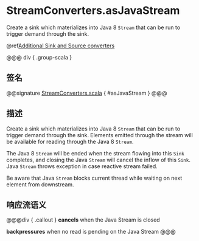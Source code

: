 # StreamConverters.asJavaStream

Create a sink which materializes into Java 8 `Stream` that can be run to trigger demand through the sink.

@ref[Additional Sink and Source converters](../index.md#additional-sink-and-source-converters)

@@@ div { .group-scala }
## 签名

@@signature [StreamConverters.scala](/akka-stream/src/main/scala/akka/stream/scaladsl/StreamConverters.scala) { #asJavaStream }
@@@

## 描述

Create a sink which materializes into Java 8 `Stream` that can be run to trigger demand through the sink.
Elements emitted through the stream will be available for reading through the Java 8 `Stream`.

The Java 8 `Stream` will be ended when the stream flowing into this `Sink` completes, and closing the Java
`Stream` will cancel the inflow of this `Sink`. Java `Stream` throws exception in case reactive stream failed.

Be aware that Java `Stream` blocks current thread while waiting on next element from downstream.

## 响应流语义

@@@div { .callout }
**cancels** when the Java Stream is closed

**backpressures** when no read is pending on the Java Stream
@@@


